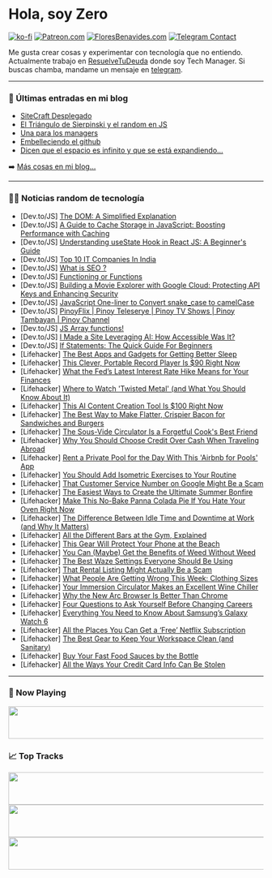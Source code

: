 # Hola, soy Zero

[![ko-fi](https://ko-fi.com/img/githubbutton_sm.svg)](https://ko-fi.com/J3J4N0LUK)
[![Patreon.com](https://img.shields.io/endpoint.svg?url=https%3A%2F%2Fshieldsio-patreon.vercel.app%2Fapi%3Fusername%3Dzerodragon%26type%3Dpatrons&style=for-the-badge)](https://patreon.com/zerodragon)
[![FloresBenavides.com](https://img.shields.io/website?down_message=oops&label=MiBlog&style=for-the-badge&up_message=online&url=https%3A%2F%2Ffloresbenavides.com)](https://floresbenavides.com)
[![Telegram Contact](https://img.shields.io/badge/escr%C3%ADbeme-ZeroDragon-%2326A5E4?style=for-the-badge&logo=telegram)](https://t.me/zerodragon)

Me gusta crear cosas y experimentar con tecnología que no entiendo.
Actualmente trabajo en [ResuelveTuDeuda](http://github.com/resuelve) donde soy Tech Manager.
Si buscas chamba, mandame un mensaje en [telegram](https://t.me/zerodragon).

---

### 📕 Últimas entradas en mi blog
<!-- BLOG-POST-LIST:START -->
- [SiteCraft Desplegado](https://floresbenavides.com/sitecraft-desplegado/)
- [El Triángulo de Sierpinski y el random en JS](https://floresbenavides.com/el-triangulo-de-sierpinski-y-el-random-en-js/)
- [Una para los managers](https://floresbenavides.com/una-para-los-managers/)
- [Embelleciendo el github](https://floresbenavides.com/embelleciendo-el-github/)
- [Dicen que el espacio es infinito y que se está expandiendo…](https://floresbenavides.com/dicen-que-el-espacio-es-infinito-y-que-se-esta-expandiendo/)
<!-- BLOG-POST-LIST:END -->

➡️ [Más cosas en mi blog...](https://floresbenavides.com)

---

### 👨‍💻 Noticias random de tecnología
<!-- TECH-POSTS:START -->
- [Dev.to/JS] [The DOM: A Simplified Explanation](https://dev.to/tess25merrill/the-dom-a-simplified-explanation-2p1)
- [Dev.to/JS] [A Guide to Cache Storage in JavaScript: Boosting Performance with Caching](https://dev.to/malikbilal111/a-guide-to-cache-storage-in-javascript-boosting-performance-with-caching-411j)
- [Dev.to/JS] [Understanding useState Hook in React JS: A Beginner&#39;s Guide](https://dev.to/muhammadazhariqbal/understanding-usestate-hook-in-react-js-a-beginners-guide-4gf8)
- [Dev.to/JS] [Top 10 IT Companies In India](https://dev.to/nidhigupta_676/top-10-it-companies-in-india-4p6f)
- [Dev.to/JS] [What is SEO ?](https://dev.to/nidhigupta_676/what-is-seo--128n)
- [Dev.to/JS] [Functioning or Functions](https://dev.to/sandraos/functioning-or-functions-5co8)
- [Dev.to/JS] [Building a Movie Explorer with Google Cloud: Protecting API Keys and Enhancing Security](https://dev.to/bahamustafa/building-a-movie-explorer-with-google-cloud-protecting-api-keys-and-enhancing-security-17hc)
- [Dev.to/JS] [JavaScript One-liner to Convert snake_case to camelCase](https://dev.to/jlogix/javascript-one-liner-to-convert-snakecase-to-camelcase-227)
- [Dev.to/JS] [PinoyFlix | Pinoy Teleserye | Pinoy TV Shows | Pinoy Tambayan | Pinoy Channel](https://dev.to/piinoyflix/pinoyflix-pinoy-teleserye-pinoy-tv-shows-pinoy-tambayan-pinoy-channel-4249)
- [Dev.to/JS] [JS Array functions!](https://dev.to/enz0rd/js-array-functions-437n)
- [Dev.to/JS] [I Made a Site Leveraging AI: How Accessible Was It?](https://dev.to/steady5063/i-made-a-site-leveraging-ai-how-accessible-was-it-4dam)
- [Dev.to/JS] [If Statements: The Quick Guide For Beginners](https://dev.to/deborah/if-statements-the-quick-guide-for-beginners-35bc)
- [Lifehacker] [The Best Apps and Gadgets for Getting Better Sleep](https://lifehacker.com/use-these-apps-and-gadgets-to-get-better-sleep-1848076010)
- [Lifehacker] [This Clever, Portable Record Player Is $90 Right Now](https://lifehacker.com/this-clever-portable-record-player-is-90-right-now-1850672379)
- [Lifehacker] [What the Fed’s Latest Interest Rate Hike Means for Your Finances](https://lifehacker.com/how-rising-interest-rates-will-affect-your-finances-the-1850155359)
- [Lifehacker] [Where to Watch &#39;Twisted Metal&#39; &lpar;and What You Should Know About It&rpar;](https://lifehacker.com/where-to-watch-twisted-metal-and-what-you-should-know-1850678772)
- [Lifehacker] [This AI Content Creation Tool Is $100 Right Now](https://lifehacker.com/this-ai-content-creation-tool-is-100-right-now-1850672412)
- [Lifehacker] [The Best Way to Make Flatter, Crispier Bacon for Sandwiches and Burgers](https://lifehacker.com/the-best-way-to-make-flat-crispy-bacon-for-sandwiches-1788504821)
- [Lifehacker] [The Sous-Vide Circulator Is a Forgetful Cook&#39;s Best Friend](https://lifehacker.com/the-sous-vide-circulator-is-a-forgetful-cooks-best-frie-1850683214)
- [Lifehacker] [Why You Should Choose Credit Over Cash When Traveling Abroad](https://lifehacker.com/why-you-should-choose-credit-over-cash-when-traveling-a-1850682925)
- [Lifehacker] [Rent a Private Pool for the Day With This &#39;Airbnb for Pools&#39; App](https://lifehacker.com/rent-a-private-pool-for-the-day-with-this-airbnb-for-po-1828602385)
- [Lifehacker] [You Should Add Isometric Exercises to Your Routine](https://lifehacker.com/you-should-add-isometric-exercises-to-your-routine-1850683443)
- [Lifehacker] [That Customer Service Number on Google Might Be a Scam](https://lifehacker.com/that-customer-service-number-on-google-might-be-a-scam-1850680896)
- [Lifehacker] [The Easiest Ways to Create the Ultimate Summer Bonfire](https://lifehacker.com/how-to-have-the-best-bonfire-of-the-summer-1797041818)
- [Lifehacker] [Make This No-Bake Panna Colada Pie If You Hate Your Oven Right Now](https://lifehacker.com/make-this-no-bake-panna-colada-pie-if-you-hate-your-ove-1850683151)
- [Lifehacker] [The Difference Between Idle Time and Downtime at Work &lpar;and Why It Matters&rpar;](https://lifehacker.com/the-difference-between-idle-time-and-downtime-at-work-1850682482)
- [Lifehacker] [All the Different Bars at the Gym, Explained](https://lifehacker.com/all-the-different-bars-at-the-gym-explained-1839810094)
- [Lifehacker] [This Gear Will Protect Your Phone at the Beach](https://lifehacker.com/this-gear-will-protect-your-phone-at-the-beach-1850680623)
- [Lifehacker] [You Can &lpar;Maybe&rpar; Get the Benefits of Weed Without Weed](https://lifehacker.com/you-can-maybe-get-the-benefits-of-weed-without-weed-1850676489)
- [Lifehacker] [The Best Waze Settings Everyone Should Be Using](https://lifehacker.com/11-wonderful-waze-settings-everyone-should-be-using-1847545764)
- [Lifehacker] [That Rental Listing Might Actually Be a Scam](https://lifehacker.com/that-rental-listing-might-actually-be-a-scam-1850675854)
- [Lifehacker] [What People Are Getting Wrong This Week: Clothing Sizes](https://lifehacker.com/you-don-t-know-what-size-clothing-you-wear-1850680821)
- [Lifehacker] [Your Immersion Circulator Makes an Excellent Wine Chiller](https://lifehacker.com/your-immersion-circulator-is-also-an-excellent-wine-chi-1793393265)
- [Lifehacker] [Why the New Arc Browser Is Better Than Chrome](https://lifehacker.com/why-the-new-arc-browser-is-better-than-chrome-1850681545)
- [Lifehacker] [Four Questions to Ask Yourself Before Changing Careers](https://lifehacker.com/four-questions-to-ask-yourself-before-changing-careers-1850679687)
- [Lifehacker] [Everything You Need to Know About Samsung’s Galaxy Watch 6](https://lifehacker.com/everything-you-need-to-know-about-samsung-s-galaxy-watc-1850680274)
- [Lifehacker] [All the Places You Can Get a ‘Free’ Netflix Subscription](https://lifehacker.com/all-the-places-you-can-get-a-free-netflix-subscriptio-1850680291)
- [Lifehacker] [The Best Gear to Keep Your Workspace Clean &lpar;and Sanitary&rpar;](https://lifehacker.com/the-best-gear-to-keep-your-workspace-clean-and-sanitar-1850679601)
- [Lifehacker] [Buy Your Fast Food Sauces by the Bottle](https://lifehacker.com/buy-your-fast-food-sauces-by-the-bottle-1850675993)
- [Lifehacker] [All the Ways Your Credit Card Info Can Be Stolen](https://lifehacker.com/all-the-ways-your-credit-card-info-can-be-stolen-1850678829)<!-- TECH-POSTS:END -->

---

### 🎵 Now Playing
<a href="https://spotify-now-playing-dun.vercel.app/now-playing?open"><img src="https://spotify-now-playing-dun.vercel.app/now-playing" width="540" height="64"></a>

### 📈 Top Tracks
<a href="https://spotify-now-playing-dun.vercel.app/top-tracks?i=1&open"><img src="https://spotify-now-playing-dun.vercel.app/top-tracks?i=1" width="540" height="64"></a>
<a href="https://spotify-now-playing-dun.vercel.app/top-tracks?i=2&open"><img src="https://spotify-now-playing-dun.vercel.app/top-tracks?i=2" width="540" height="64"></a>
<a href="https://spotify-now-playing-dun.vercel.app/top-tracks?i=3&open"><img src="https://spotify-now-playing-dun.vercel.app/top-tracks?i=3" width="540" height="64"></a>

